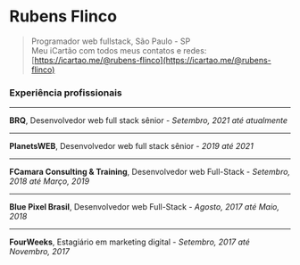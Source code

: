 # Rubens Flinco
>Programador web fullstack, São Paulo - SP<br>
>Meu iCartão com todos meus contatos e redes:<br>
>[https://icartao.me/@rubens-flinco](https://icartao.me/@rubens-flinco)<br>

### Experiência profissionais

---
**BRQ**, Desenvolvedor web full stack sênior  - *Setembro, 2021 até atualmente*

---
**PlanetsWEB**, Desenvolvedor web full stack sênior  - *2019 até 2021*

---
**FCamara Consulting & Training**, Desenvolvedor web Full-Stack  - *Setembro, 2018 até Março, 2019*

---
**Blue Pixel Brasil**, Desenvolvedor web Full-Stack - *Agosto, 2017 até Maio, 2018*

---
**FourWeeks**, Estagiário em marketing digital - *Setembro, 2017 até Novembro, 2017*
